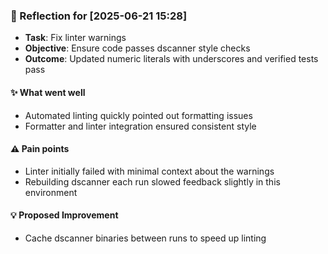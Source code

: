 ### :book: Reflection for [2025-06-21 15:28]
  - **Task**: Fix linter warnings
  - **Objective**: Ensure code passes dscanner style checks
  - **Outcome**: Updated numeric literals with underscores and verified tests pass

#### :sparkles: What went well
  - Automated linting quickly pointed out formatting issues
  - Formatter and linter integration ensured consistent style

#### :warning: Pain points
  - Linter initially failed with minimal context about the warnings
  - Rebuilding dscanner each run slowed feedback slightly in this environment

#### :bulb: Proposed Improvement
  - Cache dscanner binaries between runs to speed up linting
